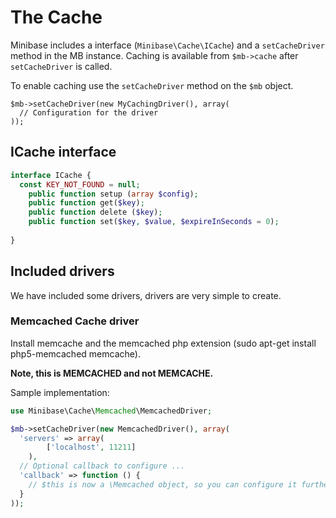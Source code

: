 # The Cache

Minibase includes a interface (`Minibase\Cache\ICache`) and a `setCacheDriver` method in the MB instance. Caching is available from `$mb->cache` after `setCacheDriver` is called.


To enable caching use the `setCacheDriver` method on the `$mb` object.

```
$mb->setCacheDriver(new MyCachingDriver(), array(
  // Configuration for the driver
));
```

## ICache interface


```php
interface ICache {
  const KEY_NOT_FOUND = null;
	public function setup (array $config);
	public function get($key);
	public function delete ($key);
	public function set($key, $value, $expireInSeconds = 0);
	
}
```



## Included drivers

We have included some drivers, drivers are very simple to create.


### Memcached Cache driver

Install memcache and the memcached php extension (sudo apt-get install php5-memcached memcache).

**Note, this is MEMCACHED and not MEMCACHE.**

Sample implementation:

```php
use Minibase\Cache\Memcached\MemcachedDriver;

$mb->setCacheDriver(new MemcachedDriver(), array(
  'servers' => array(
		['localhost', 11211]
	),
  // Optional callback to configure ...
  'callback' => function () {
    // $this is now a \Memcached object, so you can configure it further in this callback if needed.
  }
));
```


